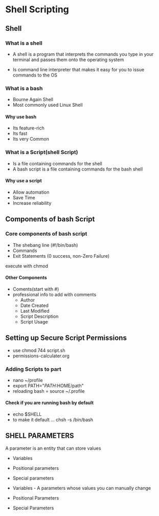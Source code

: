 # Shell Scripting

## Shell

### What is a shell 

* A shell is a program that interprets the commands you type in your terminal and passes them onto the operating system

* Is command line interpreter that makes it easy for you to issue commands to the OS

### What is a bash

* Bourne Again Shell
* Most commonly used Linux Shell

#### Why use bash

* Its feature-rich
* Its fast
* Its very Common

### What is a Script(shell Script)

* Is a file containing commands for the shell
* A bash script is a file containing commands for the bash shell

#### Why use a script

* Allow automation
* Save Time
* Increase reliability

## Components of bash Script

### Core components of bash script

* The shebang line (#!/bin/bash)
* Commands
* Exit Statements (0 success, non-Zero Failure)

execute with chmod

#### Other Components

* Coments(start with #)
* professional info to add with comments
  * Author
  * Date Created
  * Last Modified
  * Script Description
  * Script Usage


## Setting up Secure Script Permissions

* use chmod 744 script.sh
* permissions-calculater.org


### Adding Scripts to part

* nano ~/profile
* export PATH="$PATH:$HOME/path"
* reloading bash = source ~/.profile


#### Check if you are running bash by default

* echo $SHELL
* to make it default ... chsh -s /bin/bash


## SHELL PARAMETERS

A parameter is an entity that can store values

* Variables
* Positional parameters
* Special parameters

* Variables - A parameters whose values you can manually change
* Positional Parameters
* Special Parameters
